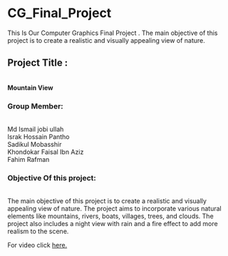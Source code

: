 # CG_Final_Project
This Is Our Computer Graphics Final Project . The main objective of this project is to create a realistic and visually appealing view of nature.
<h2>Project Title : </h2><br>
<b> Mountain View </b><br>
<h3><b>Group Member:</b></h3><br>
Md Ismail jobi ullah<br>
Israk Hossain Pantho<br>
Sadikul Mobasshir<br>
Khondokar Faisal Ibn Aziz<br>
Fahim Rafman<br>
<h3><b>Objective Of this project:</b></h3><br>
The main objective of this project is to create a realistic and visually appealing view of nature. The project aims to incorporate various natural elements like mountains, rivers, boats, villages, trees, and clouds. The project also includes a night view with rain and a fire effect to add more realism to the scene.<br>

For video click <a href ="https://youtu.be/nFTefqJu1cs"> here. </a>
